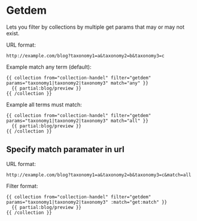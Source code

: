 # Getdem

Lets you filter by collections by multiple get params that may or may not exist.

URL format:
```
http://example.com/blog?taxonomy1=a&taxonomy2=b&taxonomy3=c
```

Example match any term (default):
```
{{ collection from="collection-handel" filter="getdem" params="taxonomy1|taxonomy2|taxonomy3" match="any" }}
  {{ partial:blog/preview }}
{{ /collection }}
```

Example all terms must match:
```
{{ collection from="collection-handel" filter="getdem" params="taxonomy1|taxonomy2|taxonomy3" match="all" }}
  {{ partial:blog/preview }}
{{ /collection }}
```

## Specify match paramater in url

URL format:
```
http://example.com/blog?taxonomy1=a&taxonomy2=b&taxonomy3=c&match=all
```

Filter format:
```
{{ collection from="collection-handel" filter="getdem" params="taxonomy1|taxonomy2|taxonomy3" :match="get:match" }}
  {{ partial:blog/preview }}
{{ /collection }}
```
